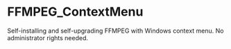 # FFMPEG_ContextMenu
 Self-installing and self-upgrading FFMPEG with Windows context menu. No administrator rights needed.
